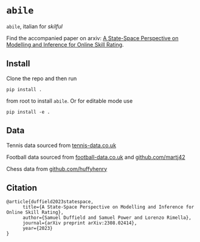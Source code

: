 # `abile`

`abile`, italian for _skilful_

Find the accompanied paper on arxiv: [A State-Space Perspective on Modelling and Inference for Online Skill Rating](https://arxiv.org/abs/2308.02414).

## Install

Clone the repo and then run
```
pip install .
```
from root to install `abile`. Or for editable mode use
```
pip install -e .
```

## Data

Tennis data sourced from [tennis-data.co.uk](http://www.tennis-data.co.uk)

Football data sourced from [football-data.co.uk](https://www.football-data.co.uk/) and [github.com/martj42](https://github.com/martj42/international_results)

Chess data from [github.com/huffyhenry](https://github.com/huffyhenry/forecasting-candidates)


## Citation
```
@article{duffield2023statespace,
      title={A State-Space Perspective on Modelling and Inference for Online Skill Rating}, 
      author={Samuel Duffield and Samuel Power and Lorenzo Rimella},
      journal={arXiv preprint arXiv:2308.02414},
      year={2023}
}
```
